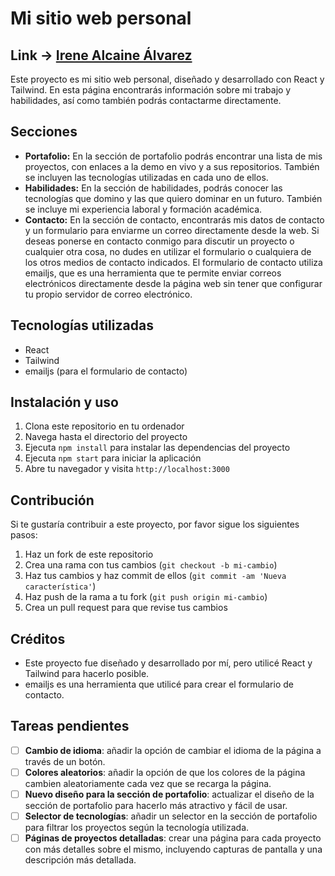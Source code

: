 # Mi sitio web personal
## Link → [Irene Alcaine Álvarez](https://irenealcainealvarez.es/)
Este proyecto es mi sitio web personal, diseñado y desarrollado con React y Tailwind. En esta página encontrarás información sobre mi trabajo y habilidades, así como también podrás contactarme directamente.

## Secciones

- **Portafolio:** En la sección de portafolio podrás encontrar una lista de mis proyectos, con enlaces a la demo en vivo y a sus repositorios. También se incluyen las tecnologías utilizadas en cada uno de ellos.
- **Habilidades:** En la sección de habilidades, podrás conocer las tecnologías que domino y las que quiero dominar en un futuro. También se incluye mi experiencia laboral y formación académica.
- **Contacto:** En la sección de contacto, encontrarás mis datos de contacto y un formulario para enviarme un correo directamente desde la web. Si deseas ponerse en contacto conmigo para discutir un proyecto o cualquier otra cosa, no dudes en utilizar el formulario o cualquiera de los otros medios de contacto indicados. El formulario de contacto utiliza emailjs, que es una herramienta que te permite enviar correos electrónicos directamente desde la página web sin tener que configurar tu propio servidor de correo electrónico.

## Tecnologías utilizadas
- React
- Tailwind
- emailjs (para el formulario de contacto)

## Instalación y uso
1. Clona este repositorio en tu ordenador
2. Navega hasta el directorio del proyecto
3. Ejecuta `npm install` para instalar las dependencias del proyecto
4. Ejecuta `npm start` para iniciar la aplicación
5. Abre tu navegador y visita `http://localhost:3000`

## Contribución
Si te gustaría contribuir a este proyecto, por favor sigue los siguientes pasos:

1. Haz un fork de este repositorio
2. Crea una rama con tus cambios (`git checkout -b mi-cambio`)
3. Haz tus cambios y haz commit de ellos (`git commit -am 'Nueva característica'`)
4. Haz push de la rama a tu fork (`git push origin mi-cambio`)
5. Crea un pull request para que revise tus cambios

## Créditos
- Este proyecto fue diseñado y desarrollado por mí, pero utilicé React y Tailwind para hacerlo posible.
- emailjs es una herramienta que utilicé para crear el formulario de contacto.

## Tareas pendientes
- [ ] **Cambio de idioma**: añadir la opción de cambiar el idioma de la página a través de un botón.
- [ ] **Colores aleatorios**: añadir la opción de que los colores de la página cambien aleatoriamente cada vez que se recarga la página.
- [ ] **Nuevo diseño para la sección de portafolio**: actualizar el diseño de la sección de portafolio para hacerlo más atractivo y fácil de usar.
- [ ] **Selector de tecnologías**: añadir un selector en la sección de portafolio para filtrar los proyectos según la tecnología utilizada.
- [ ] **Páginas de proyectos detalladas**: crear una página para cada proyecto con más detalles sobre el mismo, incluyendo capturas de pantalla y una descripción más detallada.